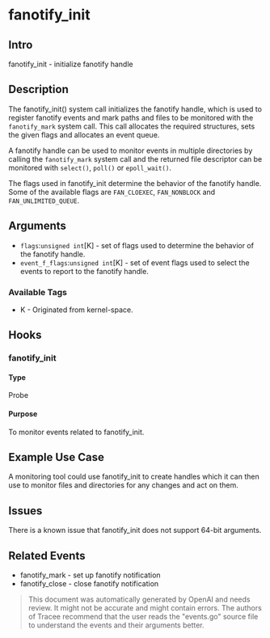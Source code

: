 
# fanotify_init

## Intro
fanotify_init - initialize fanotify handle

## Description
The fanotify_init() system call initializes the fanotify handle, which is  used  to  register  fanotify  events  and  mark  paths  and  files  to  be  monitored with the `fanotify_mark` system call. This call allocates the required structures, sets the given flags and allocates an event queue.

A fanotify handle can be used to monitor events in multiple directories by calling the `fanotify_mark` system call and the returned file descriptor can be monitored with `select()`, `poll()` or `epoll_wait()`.

The flags used in fanotify_init determine the behavior of the fanotify handle. Some of the available flags are `FAN_CLOEXEC`, `FAN_NONBLOCK` and `FAN_UNLIMITED_QUEUE`.

## Arguments
* `flags`:`unsigned int`[K] - set of flags used to determine the behavior of the fanotify handle.
* `event_f_flags`:`unsigned int`[K] - set of event flags used to select the events to report to the fanotify handle.

### Available Tags
* K - Originated from kernel-space.

## Hooks
### fanotify_init
#### Type
Probe
#### Purpose
To monitor events related to fanotify_init.

## Example Use Case
A monitoring tool could use fanotify_init to create handles which it can then use to monitor files and directories for any changes and act on them.

## Issues
There is a known issue that fanotify_init does not support 64-bit arguments.

## Related Events
* fanotify_mark - set up fanotify notification
* fanotify_close - close fanotify notification

> This document was automatically generated by OpenAI and needs review. It might
> not be accurate and might contain errors. The authors of Tracee recommend that
> the user reads the "events.go" source file to understand the events and their
> arguments better.
